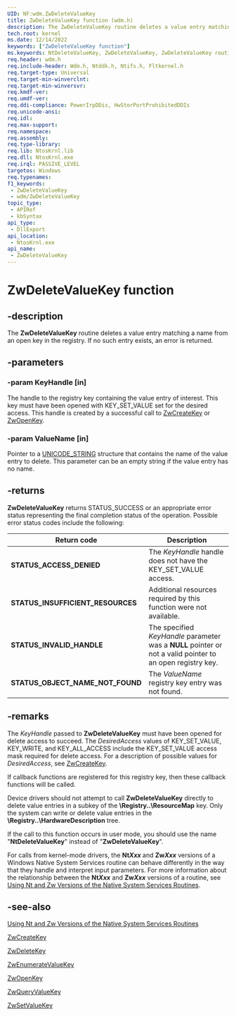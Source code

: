 ```yaml
---
UID: NF:wdm.ZwDeleteValueKey
title: ZwDeleteValueKey function (wdm.h)
description: The ZwDeleteValueKey routine deletes a value entry matching a name from an open key in the registry. If no such entry exists, an error is returned.
tech.root: kernel
ms.date: 12/14/2022
keywords: ["ZwDeleteValueKey function"]
ms.keywords: NtDeleteValueKey, ZwDeleteValueKey, ZwDeleteValueKey routine [Kernel-Mode Driver Architecture], k111_81ff5c8c-442c-4ddd-9166-5445b964893a.xml, kernel.zwdeletevaluekey, wdm/NtDeleteValueKey, wdm/ZwDeleteValueKey
req.header: wdm.h
req.include-header: Wdm.h, Ntddk.h, Ntifs.h, Fltkernel.h
req.target-type: Universal
req.target-min-winverclnt:
req.target-min-winversvr: 
req.kmdf-ver: 
req.umdf-ver: 
req.ddi-compliance: PowerIrpDDis, HwStorPortProhibitedDDIs
req.unicode-ansi: 
req.idl: 
req.max-support: 
req.namespace: 
req.assembly: 
req.type-library: 
req.lib: NtosKrnl.lib
req.dll: NtosKrnl.exe
req.irql: PASSIVE_LEVEL
targetos: Windows
req.typenames: 
f1_keywords:
 - ZwDeleteValueKey
 - wdm/ZwDeleteValueKey
topic_type:
 - APIRef
 - kbSyntax
api_type:
 - DllExport
api_location:
 - NtosKrnl.exe
api_name:
 - ZwDeleteValueKey
---
```


# ZwDeleteValueKey function

## -description

The **ZwDeleteValueKey** routine deletes a value entry matching a name from an open key in the registry. If no such entry exists, an error is returned.

## -parameters

### -param KeyHandle [in]

The handle to the registry key containing the value entry of interest. This key must have been opened with KEY_SET_VALUE set for the desired access. This handle is created by a successful call to [ZwCreateKey](/windows-hardware/drivers/ddi/wdm/nf-wdm-zwcreatekey) or [ZwOpenKey](/windows-hardware/drivers/ddi/wdm/nf-wdm-zwopenkey).

### -param ValueName [in]

Pointer to a [UNICODE_STRING](/windows/win32/api/ntdef/ns-ntdef-_unicode_string) structure that contains the name of the value entry to delete. This parameter can be an empty string if the value entry has no name.

## -returns

**ZwDeleteValueKey** returns STATUS_SUCCESS or an appropriate error status representing the final completion status of the operation. Possible error status codes include the following:

| Return code | Description |
|---|---|
| **STATUS_ACCESS_DENIED** | The *KeyHandle* handle does not have the KEY_SET_VALUE access. |
| **STATUS_INSUFFICIENT_RESOURCES** | Additional resources required by this function were not available. |
| **STATUS_INVALID_HANDLE** | The specified *KeyHandle* parameter was a **NULL** pointer or not a valid pointer to an open registry key. |
| **STATUS_OBJECT_NAME_NOT_FOUND** | The *ValueName* registry key entry was not found. |

## -remarks

The *KeyHandle* passed to **ZwDeleteValueKey** must have been opened for delete access to succeed. The *DesiredAccess* values of KEY_SET_VALUE, KEY_WRITE, and KEY_ALL_ACCESS include the KEY_SET_VALUE access mask required for delete access. For a description of possible values for *DesiredAccess*, see [ZwCreateKey](/windows-hardware/drivers/ddi/wdm/nf-wdm-zwcreatekey).

If callback functions are registered for this registry key, then these callback functions will be called.

Device drivers should not attempt to call **ZwDeleteValueKey** directly to delete value entries in a subkey of the **\Registry..\ResourceMap** key. Only the system can write or delete value entries in the **\Registry..\HardwareDescription** tree.

If the call to this function occurs in user mode, you should use the name "**NtDeleteValueKey**" instead of "**ZwDeleteValueKey**".

For calls from kernel-mode drivers, the **Nt*Xxx*** and **Zw*Xxx*** versions of a Windows Native System Services routine can behave differently in the way that they handle and interpret input parameters. For more information about the relationship between the **Nt*Xxx*** and **Zw*Xxx*** versions of a routine, see [Using Nt and Zw Versions of the Native System Services Routines](/windows-hardware/drivers/kernel/using-nt-and-zw-versions-of-the-native-system-services-routines).

## -see-also

[Using Nt and Zw Versions of the Native System Services Routines](/windows-hardware/drivers/kernel/using-nt-and-zw-versions-of-the-native-system-services-routines)

[ZwCreateKey](/windows-hardware/drivers/ddi/wdm/nf-wdm-zwcreatekey)

[ZwDeleteKey](/windows-hardware/drivers/ddi/wdm/nf-wdm-zwdeletekey)

[ZwEnumerateValueKey](/windows-hardware/drivers/ddi/wdm/nf-wdm-zwenumeratevaluekey)

[ZwOpenKey](/windows-hardware/drivers/ddi/wdm/nf-wdm-zwopenkey)

[ZwQueryValueKey](/windows-hardware/drivers/ddi/wdm/nf-wdm-zwqueryvaluekey)

[ZwSetValueKey](/windows-hardware/drivers/ddi/wdm/nf-wdm-zwsetvaluekey)
